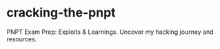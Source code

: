 # cracking-the-pnpt
PNPT Exam Prep: Exploits &amp; Learnings. Uncover my hacking journey and resources.
